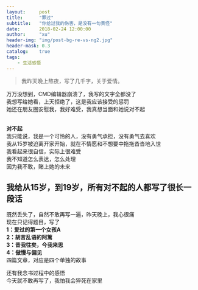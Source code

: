 ```yaml
---
layout:     post
title:      "罪过"
subtitle:   "你给过我的伤害，是没有一句责怪"
date:       2018-02-24 12:00:00
author:     "xu"
header-img: "img/post-bg-re-vs-ng2.jpg"
header-mask: 0.3
catalog:    true
tags:
    - 生活感悟
---
```


> 我昨天晚上熬夜，写了几千字，关于爱情。


万万没想到，CMD编辑器崩溃了，我写的文字全都没了<br>
我想写给她看，上天拒绝了，这是我应该接受的惩罚<br>
她还在朋友圈安慰我，我好难受，我真想当面和她说对不起<br>
<br>

**对不起**<br>
我只能说，我是一个可怜的人，没有勇气承担，没有勇气去喜欢<br>
我从15岁被迫离开家开始，就在不情愿和不想要中拖拖沓沓地入世<br>
我看起来很自信，实际上很难受<br>
我不知道怎么表达，怎么处理<br>
因为我不敢，赌上她的未来<br>
## 我给从15岁，到19岁，所有对不起的人都写了很长一段话<br>
既然丢失了，自然不敢再写一遍，昨天晚上，我心很痛<br>
现在只记得题目，写了<br>
**1：爱过的第一个女孩A**<br>
**2：胡言乱语的阿篱**<br>
**3：昔我往矣，今我来思**<br>
**4：傲慢与偏见**<br>
四篇文章，对应是四个单独的故事<br>


还有我念书过程中的感悟<br>
今天就不敢再写了，我怕我会猝死在家里
